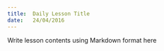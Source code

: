 ```yaml
---
title:  Daily Lesson Title
date:   24/04/2016
---
```


Write lesson contents using Markdown format here